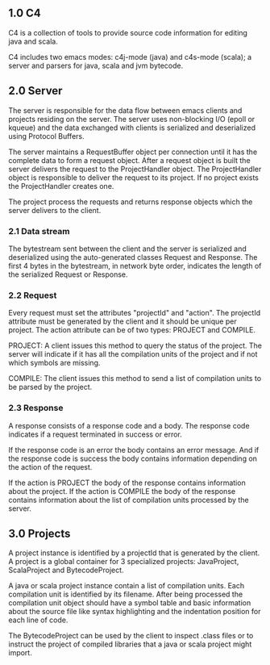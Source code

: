 ## 1.0 C4

C4 is a collection of tools to provide source code information for editing java and scala.

C4 includes two emacs modes: c4j-mode (java) and c4s-mode (scala); a server and parsers for java, scala and jvm bytecode.


## 2.0 Server

The server is responsible for the data flow between emacs clients and projects residing on the server. The server uses non-blocking I/O (epoll or kqueue) and the data exchanged with clients is serialized and deserialized using Protocol Buffers.

The server maintains a RequestBuffer object per connection until it has the complete data to form a request object. After a request object is built the server delivers the request to the ProjectHandler object. The ProjectHandler object is responsible to deliver the request to its project. If no project exists the ProjectHandler creates one.

The project process the requests and returns response objects which the server delivers to the client.


### 2.1 Data stream

The bytestream sent between the client and the server is serialized and deserialized using the auto-generated classes Request and Response. The first 4 bytes in the bytestream, in network byte order, indicates the length of the serialized Request or Response.


###  2.2 Request

Every request must set the attributes "projectId" and "action". The projectId attribute must be generated by the client and it should be unique per project. The action attribute can be of two types: PROJECT and COMPILE.

PROJECT: A client issues this method to query the status of the project. The server will indicate if it has all the compilation units of the project and if not which symbols are missing.

COMPILE: The client issues this method to send a list of compilation units to be parsed by the project.


### 2.3 Response

A response consists of a response code and a body. The response code indicates if a request terminated in success or error.

If the response code is an error the body contains an error message. And if the response code is success the body contains information depending on the action of the request.

If the action is PROJECT the body of the response contains information about the project. If the action is COMPILE the body of the response contains information about the list of compilation units processed by the server.


## 3.0 Projects

A project instance is identified by a projectId that is generated by the client. A project is a global container for 3 specialized projects: JavaProject, ScalaProject and BytecodeProject.

A java or scala project instance contain a list of compilation units. Each compilation unit is identified by its filename. After being processed the compilation unit object should have a symbol table and basic information about the source file like syntax highlighting and the indentation position for each line of code.

The BytecodeProject can be used by the client to inspect .class files or to instruct the project of compiled libraries that a java or scala project might import.
